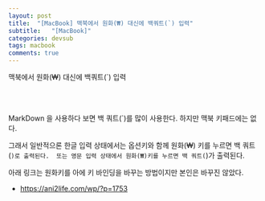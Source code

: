 ```yaml
---
layout: post
title:  "[MacBook] 맥북에서 원화(₩) 대신에 백쿼트(`) 입력"
subtitle:   "[MacBook]"
categories: devsub
tags: macbook
comments: true
---
```


맥북에서 원화(₩) 대신에 백쿼트(`) 입력

<br><br>


MarkDown 을 사용하다 보면 백 쿼트(`)를 많이 사용한다. 하지만 맥북 키패드에는 없다.

그래서 일반적으론 한글 입력 상태에서는 옵션키와 함께 원화(₩) 키를 누르면 백 쿼트(`)로 출력된다. 
또는 영문 입력 상태에서 원화(₩)키를 누르면 백 쿼트(`)가 출력된다.

아래 링크는 원화키를 아에 키 바인딩을 바꾸는 방법이지만 본인은 바꾸진 않았다.
- https://ani2life.com/wp/?p=1753
